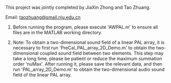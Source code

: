 This project was jointly completed by JiaXin Zhong and Tao Zhuang. 

Email: taozhuang@smail.nju.edu.cn

1. Before running the program, please execute 'AWPAL.m' to ensure all files are in the MATLAB working directory. 

2. Note: To obtain a two-dimensional sound field of a linear PAL array, it is necessary to first run 'PreCal_PAL_array_2D_Demo.m' to obtain the two-dimensional coupled sound field between two elements. 
This step may take a long time, please be patient or reduce the maximum summation order 'nuMax'. 
After running it, please save the relevant data, and then run 'PAL_array_2D_Demo.m' to obtain the two-dimensional audio sound field of the linear PAL array.